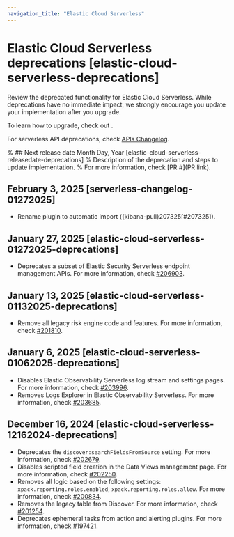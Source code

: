 ```yaml
---
navigation_title: "Elastic Cloud Serverless"
---
```


# Elastic Cloud Serverless deprecations [elastic-cloud-serverless-deprecations]
Review the deprecated functionality for Elastic Cloud Serverless. While deprecations have no immediate impact, we strongly encourage you update your implementation after you upgrade.

To learn how to upgrade, check out <uprade docs>.

For serverless API deprecations, check [APIs Changelog](https://www.elastic.co/docs/api/changes).

% ## Next release date Month Day, Year [elastic-cloud-serverless-releasedate-deprecations]
% Description of the deprecation and steps to update implementation.
% For more information, check [PR #](PR link).

## February 3, 2025 [serverless-changelog-01272025]
* Rename plugin to automatic import ({kibana-pull}207325[#207325]).

## January 27, 2025 [elastic-cloud-serverless-01272025-deprecations]
* Deprecates a subset of Elastic Security Serverless endpoint management APIs. For more information, check [#206903](https://github.com/elastic/kibana/pull/206903).

## January 13, 2025 [elastic-cloud-serverless-01132025-deprecations]
* Remove all legacy risk engine code and features. For more information, check [#201810](https://github.com/elastic/kibana/pull/201810).

## January 6, 2025 [elastic-cloud-serverless-01062025-deprecations]
* Disables Elastic Observability Serverless log stream and settings pages. For more information, check [#203996](https://github.com/elastic/kibana/pull/203996). 
* Removes Logs Explorer in Elastic Observability Serverless. For more information, check [#203685](https://github.com/elastic/kibana/pull/203685).

## December 16, 2024 [elastic-cloud-serverless-12162024-deprecations]
* Deprecates the `discover:searchFieldsFromSource` setting. For more information, check [#202679](https://github.com/elastic/kibana/pull/202679).
* Disables scripted field creation in the Data Views management page. For more information, check [#202250](https://github.com/elastic/kibana/pull/202250). 
* Removes all logic based on the following settings: `xpack.reporting.roles.enabled`, `xpack.reporting.roles.allow`. For more information, check [#200834](https://github.com/elastic/kibana/pull/200834). 
* Removes the legacy table from Discover. For more information, check [#201254](https://github.com/elastic/kibana/pull/201254).
* Deprecates ephemeral tasks from action and alerting plugins. For more information, check [#197421](https://github.com/elastic/kibana/pull/197421).